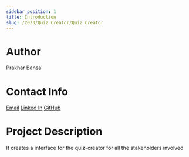```yaml
---
sidebar_position: 1
title: Introduction
slug: /2023/Quiz Creator/Quiz Creator
---
```



# Author
Prakhar Bansal

# Contact Info
[Email](mailto:prakharb56@gmail.com)
[Linked In](https://www.linkedin.com/in/pb3031/) 
[GitHub](https://github.com/Prakhar-commits) 

# Project Description

It creates a interface for the quiz-creator for all the stakeholders involved
